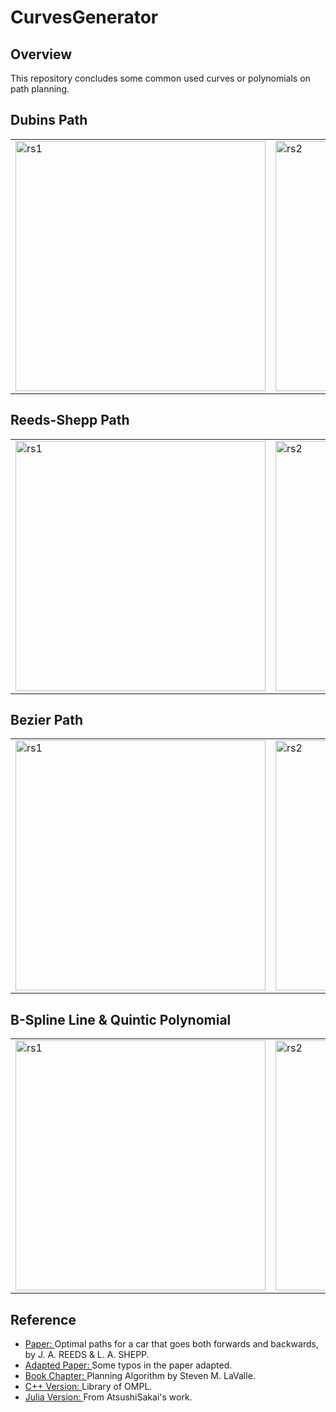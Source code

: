 # CurvesGenerator
## Overview
This repository concludes some common used curves or polynomials on path planning.

## Dubins Path
<div align=right>
<table>
  <tr>
    <td><img src="https://github.com/zhm-real/ReedsSheppCurves/blob/master/gif/dubins1.gif" alt="rs1" width="400"/></a></td>
    <td><img src="https://github.com/zhm-real/ReedsSheppCurves/blob/master/gif/dubins2.gif" alt="rs2" width="400"/></a></td>
  </tr>
</table>
</div>

## Reeds-Shepp Path
<div align=right>
<table>
  <tr>
    <td><img src="https://github.com/zhm-real/ReedsSheppCurves/blob/master/gif/RS1.gif" alt="rs1" width="400"/></a></td>
    <td><img src="https://github.com/zhm-real/ReedsSheppCurves/blob/master/gif/RS2.gif" alt="rs2" width="400"/></a></td>
  </tr>
</table>
</div>

## Bezier Path
<div align=right>
<table>
  <tr>
    <td><img src="https://github.com/zhm-real/CurvesGenerator/blob/master/gif/cubicbezierdemo.gif" alt="rs1" width="400"/></a></td>
    <td><img src="https://github.com/zhm-real/CurvesGenerator/blob/master/gif/bezier.gif" alt="rs2" width="400"/></a></td>
  </tr>
</table>
</div>

## B-Spline Line & Quintic Polynomial
<div align=right>
<table>
  <tr>
    <td><img src="https://github.com/zhm-real/CurvesGenerator/blob/master/gif/BSpline.gif" alt="rs1" width="400"/></a></td>
    <td><img src="https://github.com/zhm-real/CurvesGenerator/blob/master/gif/quintic.gif" alt="rs2" width="400"/></a></td>
  </tr>
</table>
</div>

## Reference
* [Paper: ](https://projecteuclid.org/download/pdf_1/euclid.pjm/1102645450) Optimal paths for a car that goes both forwards and backwards, by J. A. REEDS & L. A. SHEPP.
* [Adapted Paper: ](http://msl.cs.uiuc.edu/~lavalle/cs326a/rs.c) Some typos in the paper adapted.
* [Book Chapter: ](http://planning.cs.uiuc.edu/node822.html) Planning Algorithm by Steven M. LaValle.
* [C++ Version: ](https://ompl.kavrakilab.org/ReedsSheppStateSpace_8cpp_source.html) Library of OMPL.
* [Julia Version: ](https://github.com/AtsushiSakai/HybridAStarTrailer/blob/master/src/rs_path.jl) From AtsushiSakai's work.
